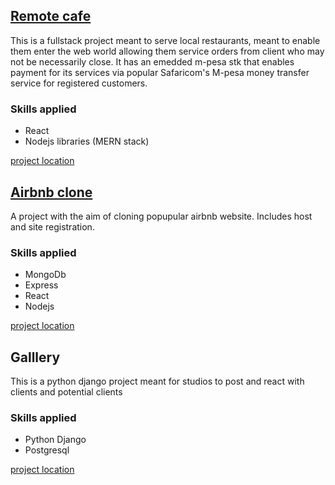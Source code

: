 

## [Remote cafe](https://brilliant-manatee-25defd.netlify.app/)
This is a fullstack project meant to serve local restaurants, meant to enable them enter the web world allowing them service orders from client who may not be necessarily close. It has an emedded m-pesa stk that enables payment for its services via popular Safaricom's M-pesa money transfer service for registered customers.

### Skills applied
* React
* Nodejs libraries (MERN stack)

[project location](https://github.com/austin60/remote-cafe)


## [Airbnb clone](https://sprightly-cannoli-5bf619.netlify.app/)
A project with the aim of cloning popupular airbnb website. Includes host and site registration.

### Skills applied
* MongoDb
* Express
*  React
*  Nodejs 

[project location](https://github.com/austin60/airdnd)

## Galllery
This is a python django project meant for studios to post and react with clients and potential clients

### Skills applied
* Python Django
* Postgresql

[project location](https://github.com/austin60/django-gallery)
